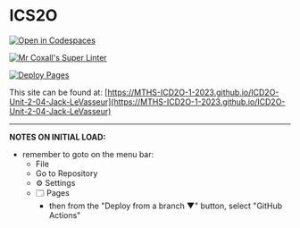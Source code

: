 # ICS2O

[![Open in Codespaces](https://classroom.github.com/assets/launch-codespace-7f7980b617ed060a017424585567c406b6ee15c891e84e1186181d67ecf80aa0.svg)](https://classroom.github.com/open-in-codespaces?assignment_repo_id=14413876)

[![Mr Coxall's Super Linter](https://github.com/MTHS-ICD2O-1-2023/ICD2O-Unit-2-04-Jack-LeVasseur/workflows/Mr%20Coxall's%20Super%20Linter/badge.svg)](https://github.com/MTHS-ICD2O-1-2023/ICD2O-Unit-2-04-Jack-LeVasseur/actions)

[![Deploy Pages](https://github.com/MTHS-ICD2O-1-2023/ICD2O-Unit-2-04-Jack-LeVasseur/workflows/Deploy%20Pages/badge.svg)](https://github.com/MTHS-ICD2O-1-2023/ICD2O-Unit-2-04-Jack-LeVasseur/actions)

This site can be found at: [https://MTHS-ICD2O-1-2023.github.io/ICD2O-Unit-2-04-Jack-LeVasseur](https://MTHS-ICD2O-1-2023.github.io/ICD2O-Unit-2-04-Jack-LeVasseur)

---

**NOTES ON INITIAL LOAD:**
- remember to goto on the menu bar:
  - File
  - Go to Repository
  - ⚙ Settings
  - 🗔 Pages
    - then from the "Deploy from a branch ▼" button, select "GitHub Actions"
